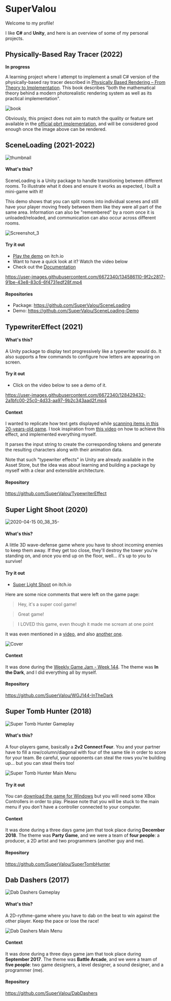 
# SuperValou
Welcome to my profile! 

I like **C#** and **Unity**, and here is an overview of some of my personal projects.

## Physically-Based Ray Tracer (2022)

**In progress**

A learning project where I attempt to implement a small C# version of the physically-based ray tracer described in [Physically Based Rendering – From Theory to Implementation](https://www.pbr-book.org/). This book describes "both the mathematical theory behind a modern photorealistic rendering system as well as its practical implementation".

![book](https://pbrt.org/scenes-v3_images/book.jpg)

Obviously, this project does not aim to match the quality or feature set available in the [official pbrt implementation](https://github.com/mmp/pbrt-v3), and will be considered good enough once the image above can be rendered.

##  SceneLoading (2021-2022)

![thumbnail](https://user-images.githubusercontent.com/6672340/130270627-2fa400de-4bce-41d5-be62-bedd6dd86b9d.png)


#### What's this?
SceneLoading is a Unity package to handle transitioning between different rooms. To illustrate what it does and ensure it works as expected, I built a mini-game with it!

This demo shows that you can split rooms into individual scenes and still have your player moving freely between them like they were all part of the same area. Information can also be "remembered" by a room once it is unloaded/reloaded, and communication can also occur across different rooms. 

![Screenshot_3](https://user-images.githubusercontent.com/6672340/130270383-a2cd950c-5fd6-4722-92ad-d16f69edad12.png)

#### Try it out
- [Play the demo](https://supervalou.itch.io/sceneloading-demo) on itch.io
- Want to have a quick look at it? Watch the video below
- Check out the [Documentation](https://supervalou.github.io/SceneLoading/manual/Concepts.html) 



https://user-images.githubusercontent.com/6672340/134586110-9f2c2817-91be-43e8-83c6-6f4731edf28f.mp4



#### Repositories
- Package: https://github.com/SuperValou/SceneLoading
- Demo: https://github.com/SuperValou/SceneLoading-Demo






## TypewriterEffect (2021)

#### What's this?
A Unity package to display text progressively like a typewriter would do. It also supports a few commands to configure how letters are appearing on screen.

#### Try it out
- Click on the video below to see a demo of it.

https://user-images.githubusercontent.com/6672340/128429432-2a1bfc00-25c0-4d33-aa97-9b2c343aad2f.mp4


#### Context
I wanted to replicate how text gets displayed while [scanning items in this 20-years-old game](https://www.youtube.com/watch?v=1NdGr0vrbeg&t=206s). I took inspiration from [this video](https://youtu.be/So8DpNh3XOE) on how to achieve this effect, and implemented everything myself. 

It parses the input string to create the corresponding tokens and generate the resulting characters along with their animation data.

Note that such "typewriter effects" in Unity are already available in the Asset Store, but the idea was about learning and building a package by myself with a clear and extensible architecture.

#### Repository
https://github.com/SuperValou/TypewriterEffect







## Super Light Shoot (2020)

![2020-04-15 00_38_35-](https://user-images.githubusercontent.com/6672340/128428608-83c71e84-ec03-4542-b021-3a6f6f9d3db4.png)


#### What's this?

A little 3D wave-defense game where you have to shoot incoming enemies to keep them away. If they get too close, they'll destroy the tower you're standing on, and once you end up on the floor, well... it's up to you to survive!

#### Try it out
 - [Super Light Shoot](https://supervalou.itch.io/superlightshoot) on itch.io

Here are some nice comments that were left on the game page:
> Hey, it's a super cool game!

> Great game!

> I LOVED this game, even though it made me scream at one point

It was even mentioned in a [video](https://youtu.be/tZ1buaQJlqk?t=273), and also [another one](https://youtu.be/QTvqWMv6s6s?t=321).


![Cover](https://user-images.githubusercontent.com/6672340/128428668-e925bb2e-ffb4-4bb3-b749-01ff59cc7f3c.png)


#### Context
It was done during the [Weekly Game Jam - Week 144](https://itch.io/jam/weekly-game-jam-144/rate/611688). The theme was **In the Dark**, and I did everything all by myself.

#### Repository
https://github.com/SuperValou/WGJ144-InTheDark






## Super Tomb Hunter (2018)

![Super Tomb Hunter Gameplay](https://github.com/SuperValou/SuperValou/blob/master/Resources/SuperTombHunter/STH_gameplay.png)

#### What's this?
A four-players game, basically a **2v2 Connect Four**. You and your partner have to fill a row/column/diagonal with four of the same tile in order to score for your team. Be careful, your opponents can steal the rows you're building up... but you can steal theirs too!

![Super Tomb Hunter Main Menu](https://github.com/SuperValou/SuperValou/blob/master/Resources/SuperTombHunter/STH_main_menu.png)

#### Try it out
You can [download the game for Windows](https://github.com/SuperValou/SuperValou/blob/master/Resources/SuperTombHunter/SuperTombHunter.zip) but you will need some XBox Controllers in order to play. Please note that you will be stuck to the main menu if you don't have a controller connected to your computer.

#### Context
It was done during a three days game jam that took place during **December 2018**. The theme was **Party Game**, and we were a team of **four people**: a producer, a 2D artist and two programmers (another guy and me).


#### Repository
https://github.com/SuperValou/SuperTombHunter








## Dab Dashers (2017)

![Dab Dashers Gameplay](https://github.com/SuperValou/SuperValou/blob/master/Resources/DabDashers/DD_gameplay.png)

#### What's this?
A 2D-rythme-game where you have to dab on the beat to win against the other player. Keep the pace or lose the race!

![Dab Dashers Main Menu](https://github.com/SuperValou/SuperValou/blob/master/Resources/DabDashers/DD_main_menu.png)

#### Context
It was done during a three days game jam that took place during **September 2017**. The theme was **Battle Arcade**, and we were a team of **five people**: two game designers, a level designer, a sound designer, and a programmer (me).

#### Repository
https://github.com/SuperValou/DabDashers
